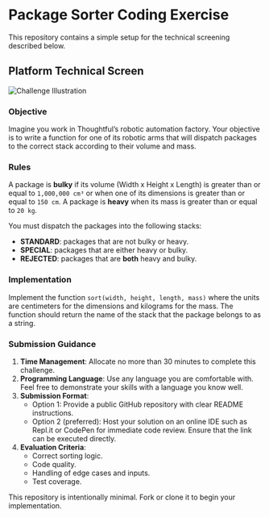 # Package Sorter Coding Exercise

This repository contains a simple setup for the technical screening described below.

## Platform Technical Screen

![Challenge Illustration](https://prod-files-secure.s3.us-west-2.amazonaws.com/1eec7df9-d484-4330-b2c6-8078b2cdeb0e/65e82bd0-dfac-457f-af29-3727fce75c5e/Untitled.png)

### Objective

Imagine you work in Thoughtful’s robotic automation factory. Your objective is to write a function for one of its robotic arms that will dispatch packages to the correct stack according to their volume and mass.

### Rules

A package is **bulky** if its volume (Width x Height x Length) is greater than or equal to `1,000,000 cm³` or when one of its dimensions is greater than or equal to `150 cm`.
A package is **heavy** when its mass is greater than or equal to `20 kg`.

You must dispatch the packages into the following stacks:

- **STANDARD**: packages that are not bulky or heavy.
- **SPECIAL**: packages that are either heavy or bulky.
- **REJECTED**: packages that are **both** heavy and bulky.

### Implementation

Implement the function `sort(width, height, length, mass)` where the units are centimeters for the dimensions and kilograms for the mass. The function should return the name of the stack that the package belongs to as a string.

### Submission Guidance

1. **Time Management**: Allocate no more than 30 minutes to complete this challenge.
2. **Programming Language**: Use any language you are comfortable with. Feel free to demonstrate your skills with a language you know well.
3. **Submission Format**: 
   - Option 1: Provide a public GitHub repository with clear README instructions.
   - Option 2 (preferred): Host your solution on an online IDE such as Repl.it or CodePen for immediate code review. Ensure that the link can be executed directly.
4. **Evaluation Criteria**:
   - Correct sorting logic.
   - Code quality.
   - Handling of edge cases and inputs.
   - Test coverage.

This repository is intentionally minimal. Fork or clone it to begin your implementation.

